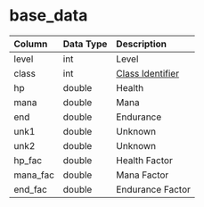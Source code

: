 # base_data

| Column | Data Type | Description |
| :--- | :--- | :--- |
| level | int | Level |
| class | int | [Class Identifier](../../../../categories/player/class-list) |
| hp | double | Health |
| mana | double | Mana |
| end | double | Endurance |
| unk1 | double | Unknown |
| unk2 | double | Unknown |
| hp_fac | double | Health Factor |
| mana_fac | double | Mana Factor |
| end_fac | double | Endurance Factor |

